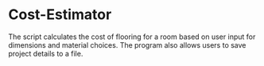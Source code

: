 # Cost-Estimator
The script calculates the cost of flooring for a room based on user input for dimensions and material choices. The program also allows users to save project details to a file.
